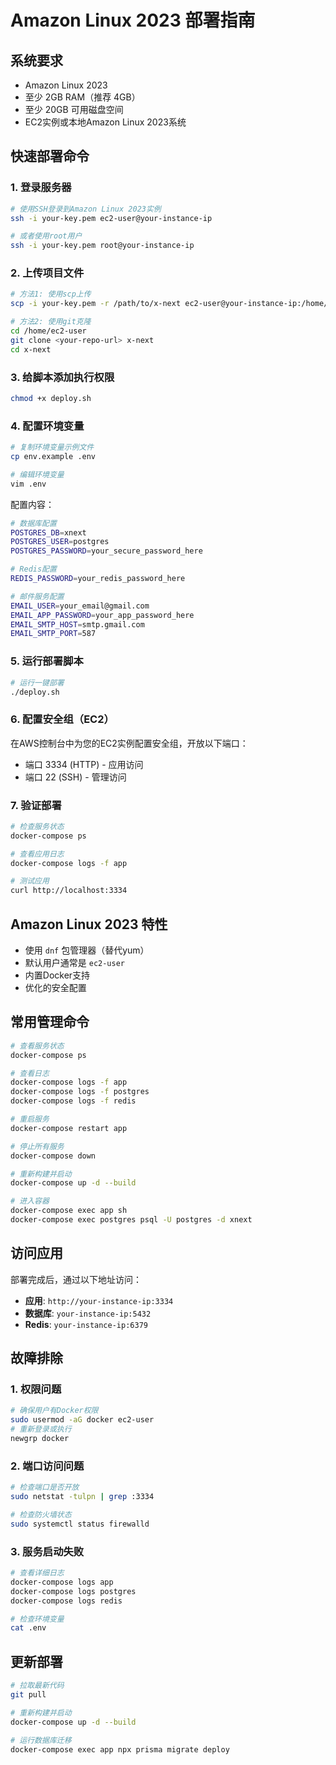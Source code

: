 # Amazon Linux 2023 部署指南

## 系统要求

- Amazon Linux 2023
- 至少 2GB RAM（推荐 4GB）
- 至少 20GB 可用磁盘空间
- EC2实例或本地Amazon Linux 2023系统

## 快速部署命令

### 1. 登录服务器

```bash
# 使用SSH登录到Amazon Linux 2023实例
ssh -i your-key.pem ec2-user@your-instance-ip

# 或者使用root用户
ssh -i your-key.pem root@your-instance-ip
```

### 2. 上传项目文件

```bash
# 方法1: 使用scp上传
scp -i your-key.pem -r /path/to/x-next ec2-user@your-instance-ip:/home/ec2-user/

# 方法2: 使用git克隆
cd /home/ec2-user
git clone <your-repo-url> x-next
cd x-next
```

### 3. 给脚本添加执行权限

```bash
chmod +x deploy.sh
```

### 4. 配置环境变量

```bash
# 复制环境变量示例文件
cp env.example .env

# 编辑环境变量
vim .env
```

配置内容：
```bash
# 数据库配置
POSTGRES_DB=xnext
POSTGRES_USER=postgres
POSTGRES_PASSWORD=your_secure_password_here

# Redis配置
REDIS_PASSWORD=your_redis_password_here

# 邮件服务配置
EMAIL_USER=your_email@gmail.com
EMAIL_APP_PASSWORD=your_app_password_here
EMAIL_SMTP_HOST=smtp.gmail.com
EMAIL_SMTP_PORT=587
```

### 5. 运行部署脚本

```bash
# 运行一键部署
./deploy.sh
```

### 6. 配置安全组（EC2）

在AWS控制台中为您的EC2实例配置安全组，开放以下端口：
- 端口 3334 (HTTP) - 应用访问
- 端口 22 (SSH) - 管理访问

### 7. 验证部署

```bash
# 检查服务状态
docker-compose ps

# 查看应用日志
docker-compose logs -f app

# 测试应用
curl http://localhost:3334
```

## Amazon Linux 2023 特性

- 使用 `dnf` 包管理器（替代yum）
- 默认用户通常是 `ec2-user`
- 内置Docker支持
- 优化的安全配置

## 常用管理命令

```bash
# 查看服务状态
docker-compose ps

# 查看日志
docker-compose logs -f app
docker-compose logs -f postgres
docker-compose logs -f redis

# 重启服务
docker-compose restart app

# 停止所有服务
docker-compose down

# 重新构建并启动
docker-compose up -d --build

# 进入容器
docker-compose exec app sh
docker-compose exec postgres psql -U postgres -d xnext
```

## 访问应用

部署完成后，通过以下地址访问：
- **应用**: `http://your-instance-ip:3334`
- **数据库**: `your-instance-ip:5432`
- **Redis**: `your-instance-ip:6379`

## 故障排除

### 1. 权限问题
```bash
# 确保用户有Docker权限
sudo usermod -aG docker ec2-user
# 重新登录或执行
newgrp docker
```

### 2. 端口访问问题
```bash
# 检查端口是否开放
sudo netstat -tulpn | grep :3334

# 检查防火墙状态
sudo systemctl status firewalld
```

### 3. 服务启动失败
```bash
# 查看详细日志
docker-compose logs app
docker-compose logs postgres
docker-compose logs redis

# 检查环境变量
cat .env
```

## 更新部署

```bash
# 拉取最新代码
git pull

# 重新构建并启动
docker-compose up -d --build

# 运行数据库迁移
docker-compose exec app npx prisma migrate deploy
```
